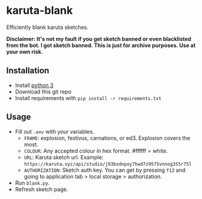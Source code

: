# karuta-blank

Efficiently blank karuta sketches.

**Disclaimer: It's not my fault if you get sketch banned or even blacklisted from the bot. I got sketch banned. This is just for archive purposes. Use at your own risk.**

## Installation

- Install [python 3](https://www.python.org/downloads/)
- Download this git repo
- Install requirements with `pip install -r requirements.txt`

## Usage

- Fill out `.env` with your variables.
  - `FRAME`: explosion, festivus, carnations, or ed3. Explosion covers the most.
  - `COLOUR`: Any accepted colour in hex format. #ffffff = white.
  - `URL`: Karuta sketch url. Example: `https://karuta.xyz/api/studio/j93bxdnpoy7hwd7z9575vnnog355r75l`
  - `AUTHORIZATION`: Sketch auth key. You can get by pressing `f12` and going to application tab > local storage > authorization.
- Run `blank.py`.
- Refresh sketch page.
